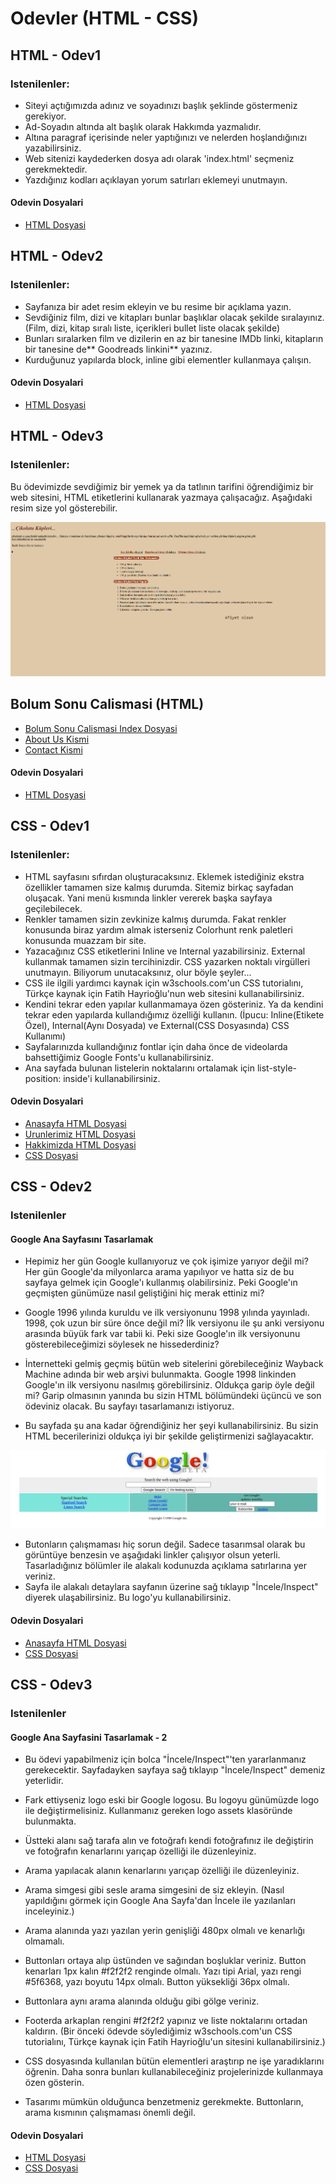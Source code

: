 # Odevler (HTML - CSS)

## HTML - Odev1

### Istenilenler:

* Siteyi açtığımızda adınız ve soyadınızı başlık şeklinde göstermeniz gerekiyor.
* Ad-Soyadın altında alt başlık olarak Hakkımda yazmalıdır.
* Altına paragraf içerisinde neler yaptığınızı ve nelerden hoşlandığınızı yazabilirsiniz.
* Web sitenizi kaydederken dosya adı olarak 'index.html' seçmeniz gerekmektedir.
* Yazdığınız kodları açıklayan yorum satırları eklemeyi unutmayın.

#### Odevin Dosyalari

* [HTML Dosyasi](https://github.com/rrob1n/front-end-odevler/blob/main/index.html)

## HTML - Odev2

### Istenilenler:

* Sayfanıza bir adet resim ekleyin ve bu resime bir açıklama yazın.
* Sevdiğiniz film, dizi ve kitapları bunlar başlıklar olacak şekilde sıralayınız. (Film, dizi, kitap sıralı     liste, içerikleri bullet liste olacak şekilde)
* Bunları sıralarken film ve dizilerin en az bir tanesine IMDb linki, kitapların bir tanesine de** Goodreads linkini** yazınız.
* Kurduğunuz yapılarda block, inline gibi elementler kullanmaya çalışın.

#### Odevin Dosyalari

* [HTML Dosyasi](https://github.com/rrob1n/front-end-odevler/blob/main/index.html)

## HTML - Odev3

### Istenilenler:

Bu ödevimizde sevdiğimiz bir yemek ya da tatlının tarifini öğrendiğimiz bir web sitesini, HTML etiketlerini kullanarak yazmaya çalışacağız. Aşağıdaki resim size yol gösterebilir.

![Yemek Tarifi](https://github.com/Kodluyoruz/taskforce/blob/main/html/html-odev3/figures/%C3%A7ikolatak%C3%BCpleri.PNG?raw=true)

## Bolum Sonu Calismasi (HTML)

- [Bolum Sonu Calismasi Index Dosyasi](https://github.com/rrob1n/front-end-odevler/blob/main/bolum-sonu-calismasi.html)
- [About Us Kismi](https://github.com/rrob1n/front-end-odevler/blob/main/about-us.html)
- [Contact Kismi](https://github.com/rrob1n/front-end-odevler/blob/main/contact.html)

#### Odevin Dosyalari

* [HTML Dosyasi](https://github.com/rrob1n/front-end-odevler/blob/main/odev-3.html)


## CSS - Odev1

### Istenilenler:

* HTML sayfasını sıfırdan oluşturacaksınız. Eklemek istediğiniz ekstra özellikler tamamen size kalmış durumda.
Sitemiz birkaç sayfadan oluşacak. Yani menü kısmında linkler vererek başka sayfaya geçilebilecek.
* Renkler tamamen sizin zevkinize kalmış durumda. Fakat renkler konusunda biraz yardım almak isterseniz Colorhunt renk paletleri konusunda muazzam bir site.
* Yazacağınız CSS etiketlerini Inline ve Internal yazabilirsiniz. External kullanmak tamamen sizin tercihinizdir.
CSS yazarken noktalı virgülleri unutmayın. Biliyorum unutacaksınız, olur böyle şeyler...
* CSS ile ilgili yardımcı kaynak için w3schools.com'un CSS tutorialını, Türkçe kaynak için Fatih Hayrioğlu'nun web sitesini kullanabilirsiniz.
* Kendini tekrar eden yapılar kullanmamaya özen gösteriniz. Ya da kendini tekrar eden yapılarda kullandığımız özelliği kullanın. (İpucu: Inline(Etikete Özel), Internal(Aynı Dosyada) ve External(CSS Dosyasında) CSS Kullanımı)
* Sayfalarınızda kullandığınız fontlar için daha önce de videolarda bahsettiğimiz Google Fonts'u kullanabilirsiniz.
* Ana sayfada bulunan listelerin noktalarını ortalamak için list-style-position: inside'i kullanabilirsiniz.

#### Odevin Dosyalari

- [Anasayfa HTML Dosyasi](https://github.com/rrob1n/front-end-odevler/blob/main/css-odev1.html)
- [Urunlerimiz HTML Dosyasi](https://github.com/rrob1n/front-end-odevler/blob/main/css-odev1-urunlerimiz.html)
- [Hakkimizda HTML Dosyasi](https://github.com/rrob1n/front-end-odevler/blob/main/css-odev1-hakkimizda.html)
- [CSS Dosyasi](https://github.com/rrob1n/front-end-odevler/blob/main/css/css-odev1.css)

## CSS - Odev2

### Istenilenler

#### Google Ana Sayfasını Tasarlamak

* Hepimiz her gün Google kullanıyoruz ve çok işimize yarıyor değil mi? Her gün Google'da milyonlarca arama yapılıyor ve hatta siz de bu sayfaya gelmek için Google'ı kullanmış olabilirsiniz. Peki Google'ın geçmişten günümüze nasıl geliştiğini hiç merak ettiniz mi?

* Google 1996 yılında kuruldu ve ilk versiyonunu 1998 yılında yayınladı. 1998, çok uzun bir süre önce değil mi? İlk versiyonu ile şu anki versiyonu arasında büyük fark var tabii ki. Peki size Google'ın ilk versiyonunu gösterebileceğimizi söylesek ne hissederdiniz?

* İnternetteki gelmiş geçmiş bütün web sitelerini görebileceğiniz Wayback Machine adında bir web arşivi bulunmakta. Google 1998 linkinden Google'ın ilk versiyonu nasılmış görebilirsiniz. Oldukça garip öyle değil mi? Garip olmasının yanında bu sizin HTML bölümündeki üçüncü ve son ödeviniz olacak. Bu sayfayı tasarlamanızı istiyoruz.

* Bu sayfada şu ana kadar öğrendiğiniz her şeyi kullanabilirsiniz. Bu sizin HTML becerilerinizi oldukça iyi bir  şekilde geliştirmenizi sağlayacaktır.

![google resim](https://raw.githubusercontent.com/Kodluyoruz/taskforce/main/css/cssodev3/figures/googlehomepage.png)

* Butonların çalışmaması hiç sorun değil. Sadece tasarımsal olarak bu görüntüye benzesin ve aşağıdaki linkler   çalışıyor olsun yeterli.
Tasarladığınız bölümler ile alakalı kodunuzda açıklama satırlarına yer veriniz.
* Sayfa ile alakalı detaylara sayfanın üzerine sağ tıklayıp "İncele/Inspect" diyerek ulaşabilirsiniz.
    Bu logo'yu kullanabilirsiniz.

#### Odevin Dosyalari

* [Anasayfa HTML Dosyasi](https://github.com/rrob1n/front-end-odevler/blob/main/css-odev2.html)
* [CSS Dosyasi](https://github.com/rrob1n/front-end-odevler/blob/main/css/css-odev2.css)

## CSS - Odev3

### Istenilenler

#### Google Ana Sayfasini Tasarlamak - 2

* Bu ödevi yapabilmeniz için bolca "İncele/Inspect"'ten yararlanmanız gerekecektir. Sayfadayken sayfaya sağ tıklayıp "İncele/Inspect" demeniz yeterlidir.

* Fark ettiyseniz logo eski bir Google logosu. Bu logoyu günümüzde logo ile değiştirmelisiniz. Kullanmanız gereken logo assets klasöründe bulunmakta.

* Üstteki alanı sağ tarafa alın ve fotoğrafı kendi fotoğrafınız ile değiştirin ve fotoğrafın kenarlarını yarıçap özelliği ile düzenleyiniz.

* Arama yapılacak alanın kenarlarını yarıçap özelliği ile düzenleyiniz.

* Arama simgesi gibi sesle arama simgesini de siz ekleyin. (Nasıl yapıldığını görmek için Google Ana Sayfa'dan İncele ile yazılanları inceleyiniz.)

* Arama alanında yazı yazılan yerin genişliği 480px olmalı ve kenarlığı olmamalı.

* Buttonları ortaya alıp üstünden ve sağından boşluklar veriniz. Button kenarları 1px kalın #f2f2f2 renginde olmalı. Yazı tipi Arial, yazı rengi #5f6368, yazı boyutu 14px olmalı. Button yüksekliği 36px olmalı.

* Buttonlara aynı arama alanında olduğu gibi gölge veriniz.

* Footerda arkaplan rengini #f2f2f2 yapınız ve liste noktalarını ortadan kaldırın. (Bir önceki ödevde söylediğimiz w3schools.com'un CSS tutorialını, Türkçe kaynak için Fatih Hayrioğlu'un sitesini kullanabilirsiniz.)

* CSS dosyasında kullanılan bütün elementleri araştırıp ne işe yaradıklarını öğrenin. Daha sonra bunları kullanabileceğiniz projelerinizde kullanmaya özen gösterin.
* Tasarımı mümkün olduğunca benzetmeniz gerekmekte. Buttonların, arama kısmının çalışmaması önemli değil.

#### Odevin Dosyalari

* [HTML Dosyasi](https://github.com/rrob1n/front-end-odevler/blob/main/css-odev3.html)
* [CSS Dosyasi](https://github.com/rrob1n/front-end-odevler/blob/main/css/css-odev3.css)


